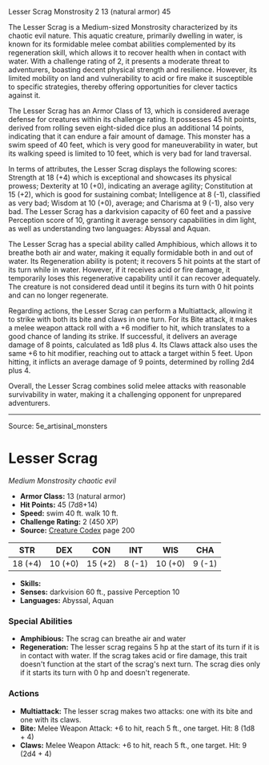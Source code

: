 <MonsterName/>Lesser Scrag</MonsterName>
<CreatureType/>Monstrosity</CreatureType>
<CR/>2</CR>
<AC/>13 (natural armor)</AC>
<HP/>45</HP>
<summary>The Lesser Scrag is a Medium-sized Monstrosity characterized by its chaotic evil nature. This aquatic creature, primarily dwelling in water, is known for its formidable melee combat abilities complemented by its regeneration skill, which allows it to recover health when in contact with water. With a challenge rating of 2, it presents a moderate threat to adventurers, boasting decent physical strength and resilience. However, its limited mobility on land and vulnerability to acid or fire make it susceptible to specific strategies, thereby offering opportunities for clever tactics against it.</summary>

<detail>

The Lesser Scrag has an Armor Class of 13, which is considered average defense for creatures within its challenge rating. It possesses 45 hit points, derived from rolling seven eight-sided dice plus an additional 14 points, indicating that it can endure a fair amount of damage. This monster has a swim speed of 40 feet, which is very good for maneuverability in water, but its walking speed is limited to 10 feet, which is very bad for land traversal.

In terms of attributes, the Lesser Scrag displays the following scores: Strength at 18 (+4) which is exceptional and showcases its physical prowess; Dexterity at 10 (+0), indicating an average agility; Constitution at 15 (+2), which is good for sustaining combat; Intelligence at 8 (-1), classified as very bad; Wisdom at 10 (+0), average; and Charisma at 9 (-1), also very bad. The Lesser Scrag has a darkvision capacity of 60 feet and a passive Perception score of 10, granting it average sensory capabilities in dim light, as well as understanding two languages: Abyssal and Aquan.

The Lesser Scrag has a special ability called Amphibious, which allows it to breathe both air and water, making it equally formidable both in and out of water. Its Regeneration ability is potent; it recovers 5 hit points at the start of its turn while in water. However, if it receives acid or fire damage, it temporarily loses this regenerative capability until it can recover adequately. The creature is not considered dead until it begins its turn with 0 hit points and can no longer regenerate.

Regarding actions, the Lesser Scrag can perform a Multiattack, allowing it to strike with both its bite and claws in one turn. For its Bite attack, it makes a melee weapon attack roll with a +6 modifier to hit, which translates to a good chance of landing its strike. If successful, it delivers an average damage of 8 points, calculated as 1d8 plus 4. Its Claws attack also uses the same +6 to hit modifier, reaching out to attack a target within 5 feet. Upon hitting, it inflicts an average damage of 9 points, determined by rolling 2d4 plus 4. 

Overall, the Lesser Scrag combines solid melee attacks with reasonable survivability in water, making it a challenging opponent for unprepared adventurers.</detail>



---

Source: 5e_artisinal_monsters

# Lesser Scrag

*Medium* *Monstrosity* *chaotic evil*

- **Armor Class:** 13 (natural armor)
- **Hit Points:** 45 (7d8+14)
- **Speed:** swim 40 ft. walk 10 ft.
- **Challenge Rating:** 2 (450 XP)
- **Source:** [Creature Codex](https://koboldpress.com/kpstore/product/creature-codex-for-5th-edition-dnd) page 200

| STR | DEX | CON | INT | WIS | CHA |
| --- | --- | --- | --- | --- | --- |
| 18 (+4) | 10 (+0) | 15 (+2) | 8 (-1) | 10 (+0) | 9 (-1) |

- **Skills:** 
- **Senses:** darkvision 60 ft., passive Perception 10
- **Languages:** Abyssal, Aquan

### Special Abilities

- **Amphibious:** The scrag can breathe air and water
- **Regeneration:** The lesser scrag regains 5 hp at the start of its turn if it is in contact with water. If the scrag takes acid or fire damage, this trait doesn't function at the start of the scrag's next turn. The scrag dies only if it starts its turn with 0 hp and doesn't regenerate.

### Actions

- **Multiattack:** The lesser scrag makes two attacks: one with its bite and one with its claws.
- **Bite:** Melee Weapon Attack: +6 to hit, reach 5 ft., one target. Hit: 8 (1d8 + 4)
- **Claws:** Melee Weapon Attack: +6 to hit, reach 5 ft., one target. Hit: 9 (2d4 + 4)




